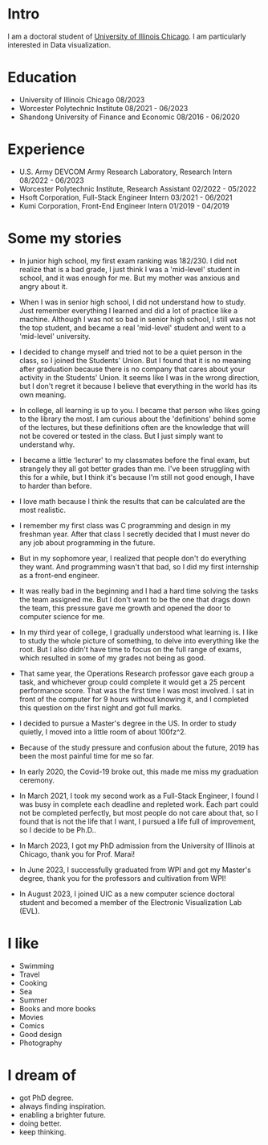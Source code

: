 # Intro

I am a doctoral student of [University of Illinois Chicago](https://www.uic.edu/). I am particularly interested in Data visualization.

# Education

- University of Illinois Chicago    08/2023
- Worcester Polytechnic Institute   08/2021 - 06/2023
- Shandong University of Finance and Economic   08/2016 - 06/2020

# Experience

- U.S. Army DEVCOM Army Research Laboratory, Research Intern    08/2022 - 06/2023
- Worcester Polytechnic Institute, Research Assistant   02/2022 - 05/2022
- Hsoft Corporation, Full-Stack Engineer Intern   03/2021 - 06/2021
- Kumi Corporation, Front-End Engineer Intern   01/2019 - 04/2019

# Some my stories

- In junior high school, my first exam ranking was 182/230. I did not realize that is a bad grade, I just think I was a 'mid-level' student in school, and it was enough for me. But my mother was anxious and angry about it.

- When I was in senior high school, I did not understand how to study. Just remember everything I learned and did a lot of practice like a machine. Although I was not so bad in senior high school, I still was not the top student, and became a real 'mid-level' student and went to a 'mid-level' university.

- I decided to change myself and tried not to be a quiet person in the class, so I joined the Students' Union. But I found that it is no meaning after graduation because there is no company that cares about your activity in the Students' Union. It seems like I was in the wrong direction, but I don't regret it because I believe that everything in the world has its own meaning.

- In college, all learning is up to you. I became that person who likes going to the library the most. I am curious about the 'definitions' behind some of the lectures, but these definitions often are the knowledge that will not be covered or tested in the class. But I just simply want to understand why.

- I became a little ‘lecturer' to my classmates before the final exam, but strangely they all got better grades than me. I've been struggling with this for a while, but I think it's because I'm still not good enough, I have to harder than before.

- I love math because I think the results that can be calculated are the most realistic.

- I remember my first class was C programming and design in my freshman year. After that class I secretly decided that I must never do any job about programming in the future.

- But in my sophomore year, I realized that people don't do everything they want. And programming wasn't that bad, so I did my first internship as a front-end engineer.

- It was really bad in the beginning and I had a hard time solving the tasks the team assigned me. But I don't want to be the one that drags down the team, this pressure gave me growth and opened the door to computer science for me.

- In my third year of college, I gradually understood what learning is. I like to study the whole picture of something, to delve into everything like the root. But I also didn't have time to focus on the full range of exams, which resulted in some of my grades not being as good.

- That same year, the Operations Research professor gave each group a task, and whichever group could complete it would get a 25 percent performance score. That was the first time I was most involved. I sat in front of the computer for 9 hours without knowing it, and I completed this question on the first night and got full marks.

- I decided to pursue a Master's degree in the US. In order to study quietly, I moved into a little room of about 100fz^2.

- Because of the study pressure and confusion about the future, 2019 has been the most painful time for me so far.

- In early 2020, the Covid-19 broke out, this made me miss my graduation ceremony.

- In March 2021, I took my second work as a Full-Stack Engineer, I found I was busy in complete each deadline and repleted work. Each part could not be completed perfectly, but most people do not care about that, so I found that is not the life that I want, I pursued a life full of improvement, so I decide to be Ph.D..

- In March 2023, I got my PhD admission from the University of Illinois at Chicago, thank you for Prof. Marai!

- In June 2023, I successfully graduated from WPI and got my Master's degree, thank you for the professors and cultivation from WPI!

- In August 2023, I joined UIC as a new computer science doctoral student and becomed a member of the Electronic Visualization Lab (EVL).


# I like

- Swimming
- Travel
- Cooking
- Sea
- Summer
- Books and more books
- Movies
- Comics
- Good design
- Photography

# I dream of

- got PhD degree.
- always finding inspiration.
- enabling a brighter future.
- doing better.
- keep thinking.